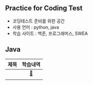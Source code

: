 ## Practice for Coding Test

- 코딩테스트 준비를 위한 공간
- 사용 언어 : python, java
- 학습 사이트 : 백준, 프로그래머스, SWEA

## Java

| 제목 | 학습내역 |
|:---|:----:|
|    | [📗]() |
|    |      |
